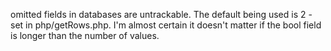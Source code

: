 omitted fields in databases are untrackable. The default being used is 2 - set in php/getRows.php. I'm almost certain it doesn't matter if the bool field is longer than the number of values.